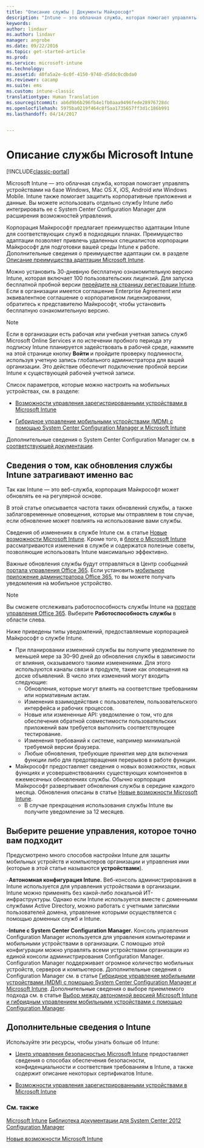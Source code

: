 ```yaml
---
title: "Описание службы | Документы Майкрософт"
description: "Intune — это облачная служба, которая помогает управлять устройствами на базе Windows, iOS, Mac OS X, Android и Windows Mobile."
keywords: 
author: lindavr
ms.author: lindavr
manager: angrobe
ms.date: 09/22/2016
ms.topic: get-started-article
ms.prod: 
ms.service: microsoft-intune
ms.technology: 
ms.assetid: 40fa5a2e-6c0f-4150-9740-d5ddc0cdbda0
ms.reviewer: cacamp
ms.suite: ems
ms.custom: intune-classic
translationtype: Human Translation
ms.sourcegitcommit: ab6d9b6b296fb4e1fb0aaa9496fede28976728dc
ms.openlocfilehash: 5975ba0219f464c8f5aa1735657ff3d1c186b991
ms.lasthandoff: 04/14/2017


---
```


# <a name="microsoft-intune-service-description"></a>Описание службы Microsoft Intune

[!INCLUDE[classic-portal](../includes/classic-portal.md)]

Microsoft Intune — это облачная служба, которая помогает управлять устройствами на базе Windows, Mac OS X, iOS, Android или Windows Mobile. Intune также помогает защитить корпоративные приложения и данные. Вы можете использовать отдельно службу Intune либо интегрировать ее с System Center Configuration Manager для расширения возможностей управления.

Корпорация Майкрософт предлагает преимущество адаптации Intune для соответствующих служб в подходящих планах. Преимущество адаптации позволяет привлечь удаленных специалистов корпорации Майкрософт для подготовки вашей среды Intune к работе. Дополнительные сведения о преимуществе адаптации см. в разделе [Описание преимущества адаптации Microsoft Intune](http://go.microsoft.com/fwlink/?LinkId=619281).

Можно установить 30-дневную бесплатную ознакомительную версию Intune, которая включает 100 пользовательских лицензий. Для запуска бесплатной пробной версии [перейдите на страницу регистрации Intune](https://www.microsoft.com/server-cloud/products/microsoft-intune/). Если в организации имеется соглашение Enterprise Agreement или эквивалентное соглашение о корпоративном лицензировании, обратитесь к представителю Майкрософт, чтобы установить бесплатную ознакомительную версию.

> [!NOTE]
> Если в организации есть рабочая или учебная учетная запись служб Microsoft Online Services и по истечении пробного периода эту подписку Intune планируется задействовать в рабочей среде, нажмите на этой странице кнопку **Войти** и пройдите проверку подлинности, используя учетную запись глобального администратора для вашей организации. Это действие обеспечит подключение пробной версии Intune к существующей рабочей учетной записи.

Список параметров, которые можно настроить на мобильных устройствах, см. в разделе:

-   [Возможности управления зарегистрированными устройствами в Microsoft Intune](/intune/get-started/mobile-device-management-capabilities-in-microsoft-intune)

-   [Гибридное управление мобильными устройствами (MDM) с помощью System Center Configuration Manager и Microsoft Intune](https://technet.microsoft.com/library/mt627883.aspx)

Дополнительные сведения о System Center Configuration Manager см. в [соответствующей документации](https://technet.microsoft.com/library/mt346023.aspx).

## <a name="learn-how-intune-service-updates-affect-you"></a>Сведения о том, как обновления службы Intune затрагивают именно вас
Так как Intune — это веб-служба, корпорация Майкрософт может обновлять ее на регулярной основе.

В этой статье описывается частота таких обновлений службы, а также заблаговременные оповещения, которые мы отправляем в том случае, если обновление может повлиять на использование вами службы.

Сведения об изменениях в службе Intune см. в статье [Новые возможности Microsoft Intune](/intune/deploy-use/whats-new-in-microsoft-intune). Кроме того, в [блоге о Microsoft Intune](http://blogs.technet.com/b/microsoftintune/) рассматриваются изменения в службе и содержатся полезные советы, позволяющие использовать Intune максимально эффективно.

Важные обновления службы будут отправляться в Центр сообщений [портала управления Office 365](https://portal.office.com/Admin/Default.aspx). Если установить [мобильное приложение администратора Office 365](https://support.office.com/article/Office-365-Admin-Mobile-App-e16f6421-2a1a-4142-bf9d-9846600a060a), то вы можете получать уведомления на мобильное устройство.

> [!NOTE]
> Вы сможете отслеживать работоспособность службы Intune на [портале управления Office 365](https://portal.office.com/Admin/Default.aspx). Выберите **Работоспособность службы** в области слева.  

Ниже приведены типы уведомлений, предоставляемые корпорацией Майкрософт о службе Intune.
-   При планировании изменений службы вы получите уведомление по меньшей мере за 30–90 дней до обновления службы в зависимости от влияния, оказываемого такими изменениями. Для этого используются каналы связи в продукте, такие как оповещения на доске объявлений. В число этих изменений могут входить следующие:
    * Обновления, которые могут влиять на соответствие требованиям или нормативным актам.
    * Изменения взаимодействия с пользователем, пользовательского интерфейса и рабочих процессов.
    * Новые или измененные API: уведомление о том, что для обеспечения обратной совместимости пользовательских приложений вам требуется выполнить соответствующее тестирование.
    * Изменения требований к системе, например минимальной требуемой версии браузера.
    * Любые обновления, требующие принятия мер для включения функции либо для предотвращения перерывов в работе функции.
-   Майкрософт предоставляет сведения о новых возможностях, новых функциях и усовершенствованиях существующих компонентов в ежемесячных обновлениях службы. Обычно корпорация Майкрософт развертывает обновления службы в середине каждого месяца. Обновления описаны в статье [Новые возможности Microsoft Intune](/intune/deploy-use/whats-new-in-microsoft-intune).
    -   В случае прекращения использования службы Intune вы получите уведомление за 12 месяцев.

## <a name="choose-the-management-solution-thats-right-for-you"></a>Выберите решение управления, которое точно вам подходит
Предусмотрено много способов настройки Intune для защиты мобильных устройств и компьютеров организации и управления ими (которые в этой статье называются **устройствами**).

-**Автономная конфигурация Intune.** Веб-консоль администрирования в Intune используется для управления устройствами в организации. Intune можно применять без какой-либо локальной ИТ-инфраструктуры. Однако если Intune используется вместе с доменными службами Active Directory, можно работать с учетными записями пользователей домена, управление которыми осуществляется с помощью доменных служб и Intune.

-**Intune с System Center Configuration Manager.** Консоль управления Configuration Manager используется для управления компьютерами и мобильными устройствами в организации. С помощью этой конфигурации можно управлять всеми устройствами организации из единой консоли администрирования Configuration Manager. Configuration Manager поддерживает огромное количество мобильных устройств, серверов и компьютеров. Дополнительные сведения о Configuration Manager см. в статье [Гибридное управление мобильными устройствами (MDM) с помощью System Center Configuration Manager и Microsoft Intune](https://technet.microsoft.com/library/mt627883.aspx). Дополнительные сведения о выборе приемлемого подхода см. в статье [Выбор между автономной версией Microsoft Intune и гибридным управлением мобильными устройствами с помощью Configuration Manager](https://technet.microsoft.com/library/mt706478.aspx).


## <a name="learn-more-about-intune"></a>Дополнительные сведения о Intune
Используйте эти ресурсы, чтобы узнать больше об Intune:

- [Центр управления безопасностью Microsoft Intune](https://www.microsoft.com/server-cloud/products/intune-trust-center/) предоставляет сведения о способах обеспечения безопасности, конфиденциальности и соответствия требованиям в Intune, а также содержит описание некоторых сертификатов Intune.

- [Возможности управления зарегистрированными устройствами в Microsoft Intune](/intune/get-started/mobile-device-management-capabilities-in-microsoft-intune)

### <a name="see-also"></a>См. также
[Microsoft Intune](https://docs.microsoft.com/intune/)
[Библиотека документации для System Center 2012 Configuration Manager](https://technet.microsoft.com/library/gg682041.aspx)

[Новые возможности Microsoft Intune](/intune/deploy-use/whats-new-in-microsoft-intune)

